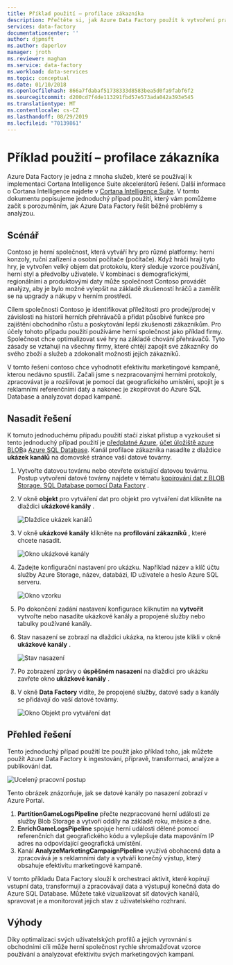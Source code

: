 ```yaml
---
title: Příklad použití – profilace zákazníka
description: Přečtěte si, jak Azure Data Factory použít k vytvoření pracovního postupu řízeného daty (kanálu) pro profilování herních zákazníků.
services: data-factory
documentationcenter: ''
author: djpmsft
ms.author: daperlov
manager: jroth
ms.reviewer: maghan
ms.service: data-factory
ms.workload: data-services
ms.topic: conceptual
ms.date: 01/10/2018
ms.openlocfilehash: 866a7fdabaf51738333d8583bea5d0fa9fabf6f2
ms.sourcegitcommit: d200cd7f4de113291fbd57e573ada042a393e545
ms.translationtype: MT
ms.contentlocale: cs-CZ
ms.lasthandoff: 08/29/2019
ms.locfileid: "70139861"
---
```

# <a name="use-case---customer-profiling"></a>Příklad použití – profilace zákazníka
Azure Data Factory je jedna z mnoha služeb, které se používají k implementaci Cortana Intelligence Suite akcelerátorů řešení.  Další informace o Cortana Intelligence najdete v [Cortana Intelligence Suite](https://www.microsoft.com/cortanaanalytics). V tomto dokumentu popisujeme jednoduchý případ použití, který vám pomůžeme začít s porozuměním, jak Azure Data Factory řešit běžné problémy s analýzou.

## <a name="scenario"></a>Scénář
Contoso je herní společnost, která vytváří hry pro různé platformy: herní konzoly, ruční zařízení a osobní počítače (počítače). Když hráči hrají tyto hry, je vytvořen velký objem dat protokolu, který sleduje vzorce používání, herní styl a předvolby uživatele.  V kombinaci s demografickými, regionálními a produktovými daty může společnost Contoso provádět analýzy, aby je bylo možné vylepšit na základě zkušeností hráčů a zaměřit se na upgrady a nákupy v herním prostředí. 

Cílem společnosti Contoso je identifikovat příležitosti pro prodej/prodej v závislosti na historii herních přehrávačů a přidat působivé funkce pro zajištění obchodního růstu a poskytování lepší zkušenosti zákazníkům. Pro účely tohoto případu použití používáme herní společnost jako příklad firmy. Společnost chce optimalizovat své hry na základě chování přehrávačů. Tyto zásady se vztahují na všechny firmy, které chtějí zapojit své zákazníky do svého zboží a služeb a zdokonalit možnosti jejich zákazníků.

V tomto řešení contoso chce vyhodnotit efektivitu marketingové kampaně, kterou nedávno spustili. Začali jsme s nezpracovanými herními protokoly, zpracovávat je a rozšiřovat je pomocí dat geografického umístění, spojit je s reklamními referenčními daty a nakonec je zkopírovat do Azure SQL Database a analyzovat dopad kampaně.

## <a name="deploy-solution"></a>Nasadit řešení
K tomuto jednoduchému případu použití stačí získat přístup a vyzkoušet si tento jednoduchý případ použití je [předplatné Azure](https://azure.microsoft.com/pricing/free-trial/), [účet úložiště azure BLOB](../../storage/common/storage-quickstart-create-account.md)a [Azure SQL Database](../../sql-database/sql-database-get-started.md). Kanál profilace zákazníka nasadíte z dlaždice **ukázek kanálů** na domovské stránce vaší datové továrny.

1. Vytvořte datovou továrnu nebo otevřete existující datovou továrnu. Postup vytvoření datové továrny najdete v tématu [kopírování dat z BLOB Storage. SQL Database pomocí Data Factory](data-factory-copy-data-from-azure-blob-storage-to-sql-database.md) .
2. V okně **objekt** pro vytváření dat pro objekt pro vytváření dat klikněte na dlaždici **ukázkové kanály** .

    ![Dlaždice ukázek kanálů](./media/data-factory-samples/SamplePipelinesTile.png)
3. V okně **ukázkové kanály** klikněte na **profilování zákazníků** , které chcete nasadit.

    ![Okno ukázkové kanály](./media/data-factory-samples/SampleTile.png)
4. Zadejte konfigurační nastavení pro ukázku. Například název a klíč účtu služby Azure Storage, název, databázi, ID uživatele a heslo Azure SQL serveru.

    ![Okno vzorku](./media/data-factory-samples/SampleBlade.png)
5. Po dokončení zadání nastavení konfigurace kliknutím na **vytvořit** vytvořte nebo nasadíte ukázkové kanály a propojené služby nebo tabulky používané kanály.
6. Stav nasazení se zobrazí na dlaždici ukázka, na kterou jste klikli v okně **ukázkové kanály** .

    ![Stav nasazení](./media/data-factory-samples/DeploymentStatus.png)
7. Po zobrazení zprávy o **úspěšném nasazení** na dlaždici pro ukázku zavřete okno **ukázkové kanály** .  
8. V okně **Data Factory** vidíte, že propojené služby, datové sady a kanály se přidávají do vaší datové továrny.  

    ![Okno Objekt pro vytváření dat](./media/data-factory-samples/DataFactoryBladeAfter.png)

## <a name="solution-overview"></a>Přehled řešení
Tento jednoduchý případ použití lze použít jako příklad toho, jak můžete použít Azure Data Factory k ingestování, přípravě, transformaci, analýze a publikování dat.

![Ucelený pracovní postup](./media/data-factory-customer-profiling-usecase/EndToEndWorkflow.png)

Tento obrázek znázorňuje, jak se datové kanály po nasazení zobrazí v Azure Portal.

1. **PartitionGameLogsPipeline** přečte nezpracované herní události ze služby Blob Storage a vytvoří oddíly na základě roku, měsíce a dne.
2. **EnrichGameLogsPipeline** spojuje herní události dělené pomocí referenčních dat geografického kódu a vylepšuje data mapováním IP adres na odpovídající geografická umístění.
3. Kanál **AnalyzeMarketingCampaignPipeline** využívá obohacená data a zpracovává je s reklamními daty a vytváří konečný výstup, který obsahuje efektivitu marketingové kampaně.

V tomto příkladu Data Factory slouží k orchestraci aktivit, které kopírují vstupní data, transformují a zpracovávají data a výstupují konečná data do Azure SQL Database.  Můžete také vizualizovat síť datových kanálů, spravovat je a monitorovat jejich stav z uživatelského rozhraní.

## <a name="benefits"></a>Výhody
Díky optimalizaci svých uživatelských profilů a jejich vyrovnání s obchodními cíli může herní společnost rychle shromažďovat vzorce používání a analyzovat efektivitu svých marketingových kampaní.

